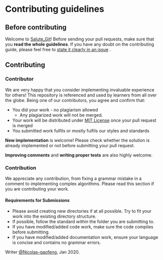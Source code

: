# Contributing guidelines

## Before contributing

Welcome to [Salute_Git](https://github.com/Nicolas-gaofeng/Salute_Git)! Before sending your pull requests, make sure that you **read the whole guidelines**. If you have any doubt on the contributing guide, please feel free to [state it clearly in an issue](https://github.com/Nicolas-gaofeng/Salute_Git/issues/new) .

## Contributing

### Contributor

We are very happy that you consider implementing invaluable experience for others! This repository is referenced and used by learners from all over the globe. Being one of our contributors, you agree and confirm that:

- You did your work - no plagiarism allowed
  - Any plagiarized work will not be merged.
- Your work will be distributed under [MIT License](LICENSE.md) once your pull request is merged
- You submitted work fulfils or mostly fulfils our styles and standards

**New implementation** is welcome! Please check whether the solution is already implemented or not before submitting your pull request.

**Improving comments** and **writing proper tests** are also highly welcome.

### Contribution

We appreciate any contribution, from fixing a grammar mistake in a comment to implementing complex algorithms. Please read this section if you are contributing your work.

#### Requirements for Submissions
- Please avoid creating new directories if at all possible. Try to fit your work into the existing directory structure.
- If possible, follow the standard *within* the folder you are submitting to.
- If you have modified/added code work, make sure the code compiles before submitting.
- If you have modified/added documentation work, ensure your language is concise and contains no grammar errors.

Writer [@Nicolas-gaofeng](https://github.com/Nicolas-gaofeng), Jan 2020.

